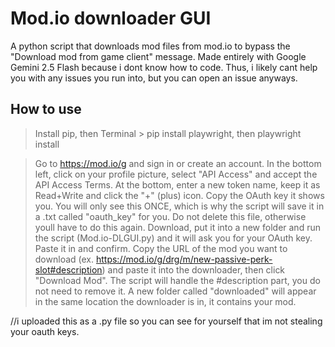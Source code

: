 
# Mod.io downloader GUI
A python script that downloads mod files from mod.io to bypass the "Download mod from game client" message. Made entirely with Google Gemini 2.5 Flash because i dont know how to code. Thus, i likely cant help you with any issues you run into, but you can open an issue anyways. 


## How to use

> Install pip, then Terminal > pip install playwright, then playwright install

>Go to https://mod.io/g and sign in or create an account. 
> In the bottom left, click on your profile picture, select "API Access" and accept the API Access Terms.
> At the bottom, enter a new token name, keep it as Read+Write and click the "+" (plus) icon. Copy the OAuth key it shows you. You will only see this ONCE, which is why the script will save it in a .txt called "oauth_key" for you. Do not delete this file, otherwise youll have to do this again.
> Download, put it into a new folder and run the script (Mod.io-DLGUI.py) and it will ask you for your OAuth key. Paste it in and confirm. 
> Copy the URL of the mod you want to download (ex. https://mod.io/g/drg/m/new-passive-perk-slot#description) and paste it into the downloader, then click "Download Mod". The script will handle the #description part, you do not need to remove it.
> A new folder called "downloaded" will appear in the same location the downloader is in, it contains your mod. 

//i uploaded this as a .py file so you can see for yourself that im not stealing your oauth keys. 
